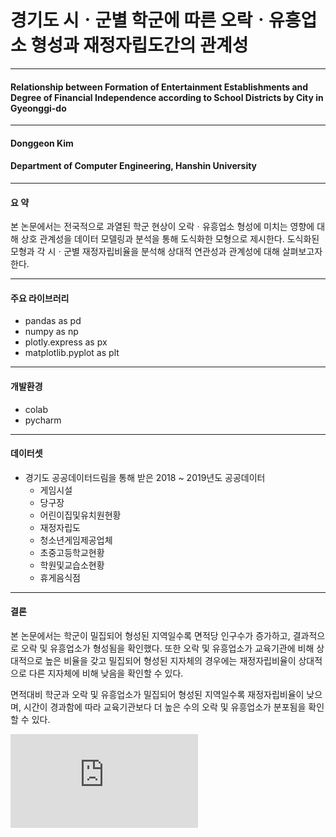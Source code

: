 # 경기도 시ㆍ군별 학군에 따른 오락ㆍ유흥업소 형성과 재정자립도간의 관계성 
<hr />

#### Relationship between Formation of Entertainment Establishments and Degree of Financial Independence according to School Districts by City in Gyeonggi-do
<hr />

#### Donggeon Kim
#### Department of Computer Engineering, Hanshin University
<hr />

#### 요   약
  본 논문에서는 전국적으로 과열된 학군 현상이 오락ㆍ유흥업소 형성에 미치는 영향에 대해 상호 관계성을 데이터 모델링과 분석을 통해 도식화한 모형으로 제시한다. 도식화된 모형과 각 시ㆍ군별 재정자립비율을 분석해 상대적 연관성과 관계성에 대해 살펴보고자 한다.
<hr />

#### 주요 라이브러리
  - pandas as pd
  - numpy as np
  - plotly.express as px
  - matplotlib.pyplot as plt
<hr />

#### 개발환경
  - colab
  - pycharm
<hr />

#### 데이터셋
  - 경기도 공공데이터드림을 통해 받은 2018 ~ 2019년도 공공데이터
    + 게임시설
    + 당구장
    + 어린이집및유치원현황
    + 재정자립도
    + 청소년게임제공업체
    + 초중고등학교현황
    + 학원및교습소현황
    + 휴게음식점
<hr />

#### 결론

본 논문에서는 학군이 밀집되어 형성된 지역일수록 면적당 인구수가 증가하고, 결과적으로 오락 및 유흥업소가 형성됨을 확인했다. 또한 오락 및 유흥업소가 교육기관에 비해 상대적으로 높은 비율을 갖고 밀집되어 형성된 지자체의 경우에는 재정자립비율이 상대적으로 다른 지자체에 비해 낮음을 확인할 수 있다.


면적대비 학군과 오락 및 유흥업소가 밀집되어 형성된 지역일수록 재정자립비율이 낮으며, 시간이 경과함에 따라 교육기관보다 더 높은 수의 오락 및 유흥업소가 분포됨을 확인할 수 있다.



![pdf](https://github.com/DongGeon0908/Data-Analysis-Report/blob/master/%EA%B2%BD%EA%B8%B0%EB%8F%84%20%EC%8B%9C%E3%86%8D%EA%B5%B0%EB%B3%84%20%ED%95%99%EA%B5%B0%EC%97%90%20%EB%94%B0%EB%A5%B8%20%EC%98%A4%EB%9D%BD%E3%86%8D%EC%9C%A0%ED%9D%A5%EC%97%85%EC%86%8C%20%ED%98%95%EC%84%B1%EA%B3%BC%20%EC%9E%AC%EC%A0%95%EC%9E%90%EB%A6%BD%EB%8F%84%EA%B0%84%EC%9D%98%20%EA%B4%80%EA%B3%84%EC%84%B1.pdf)